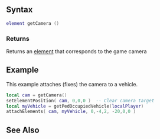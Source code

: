 Syntax
------

``` lua
element getCamera ()
```

### Returns

Returns an [element](/docs/element.md "wikilink") that corresponds to the game camera

Example
-------

This example attaches (fixes) the camera to a vehicle.

``` lua
local cam = getCamera()
setElementPosition( cam, 0,0,0 )  -- Clear camera target
local myVehicle = getPedOccupiedVehicle(localPlayer)
attachElements( cam, myVehicle, 0,-4,2, -20,0,0 )
```

See Also
--------
